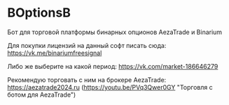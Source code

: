 # BOptionsB
Бот для торговой платформы бинарных опционов AezaTrade и Binarium

Для покупки лицензий на данный софт писать сюда: https://vk.me/binariumfreesignal

Либо же выберите на какой период: https://vk.com/market-186646279

Рекомендую торговать с ним на брокере AezaTrade: https://aezatrade2024.ru
(https://youtu.be/PVq3Qwer0GY "Торговля с ботом для AezaTrade")
